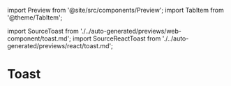 import Preview from '@site/src/components/Preview';
import TabItem from '@theme/TabItem';

import SourceToast from './../auto-generated/previews/web-component/toast.md';
import SourceReactToast from './../auto-generated/previews/react/toast.md';

# Toast

<Preview name="toast" height="18rem">
  <TabItem value="javascript">
    <SourceToast />
  </TabItem>
  <TabItem value="react">
    <SourceReactToast />
  </TabItem>
</Preview>
